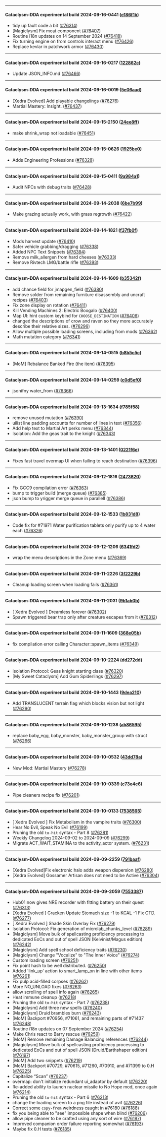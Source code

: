 
---

#### Cataclysm-DDA experimental build 2024-09-16-0441 ([e186f1b](https://github.com/CleverRaven/Cataclysm-DDA/releases/tag/cdda-experimental-2024-09-16-0441))

* tidy up fault code a bit ([#76314](https://github.com/CleverRaven/Cataclysm-DDA/pull/76314))
* [Magiclysm] Fix meat component ([#76407](https://github.com/CleverRaven/Cataclysm-DDA/pull/76407))
* Routine i18n updates on 14 September 2024 ([#76418](https://github.com/CleverRaven/Cataclysm-DDA/pull/76418))
* Fix turning engine on from controls interact menu ([#76426](https://github.com/CleverRaven/Cataclysm-DDA/pull/76426))
* Replace kevlar in patchwork armor ([#76430](https://github.com/CleverRaven/Cataclysm-DDA/pull/76430))

---

#### Cataclysm-DDA experimental build 2024-09-16-0217 ([122862c](https://github.com/CleverRaven/Cataclysm-DDA/releases/tag/cdda-experimental-2024-09-16-0217))

* Update JSON_INFO.md ([#76466](https://github.com/CleverRaven/Cataclysm-DDA/pull/76466))

---

#### Cataclysm-DDA experimental build 2024-09-16-0019 ([5e06aad](https://github.com/CleverRaven/Cataclysm-DDA/releases/tag/cdda-experimental-2024-09-16-0019))

* [Xedra Evolved] Add playable changelings ([#76276](https://github.com/CleverRaven/Cataclysm-DDA/pull/76276))
* Martial Mastery: Insight. ([#76437](https://github.com/CleverRaven/Cataclysm-DDA/pull/76437))

---

#### Cataclysm-DDA experimental build 2024-09-15-2150 ([24ee8ff](https://github.com/CleverRaven/Cataclysm-DDA/releases/tag/cdda-experimental-2024-09-15-2150))

* make shrink_wrap not loadable ([#76451](https://github.com/CleverRaven/Cataclysm-DDA/pull/76451))

---

#### Cataclysm-DDA experimental build 2024-09-15-0626 ([1925be0](https://github.com/CleverRaven/Cataclysm-DDA/releases/tag/cdda-experimental-2024-09-15-0626))

* Adds Engineering Professions ([#76328](https://github.com/CleverRaven/Cataclysm-DDA/pull/76328))

---

#### Cataclysm-DDA experimental build 2024-09-15-0411 ([9a984a1](https://github.com/CleverRaven/Cataclysm-DDA/releases/tag/cdda-experimental-2024-09-15-0411))

* Audit NPCs with debug traits ([#76428](https://github.com/CleverRaven/Cataclysm-DDA/pull/76428))

---

#### Cataclysm-DDA experimental build 2024-09-14-2038 ([6be7b99](https://github.com/CleverRaven/Cataclysm-DDA/releases/tag/cdda-experimental-2024-09-14-2038))

* Make grazing actually work, with grass regrowth ([#76422](https://github.com/CleverRaven/Cataclysm-DDA/pull/76422))

---

#### Cataclysm-DDA experimental build 2024-09-14-1821 ([f37fb0f](https://github.com/CleverRaven/Cataclysm-DDA/releases/tag/cdda-experimental-2024-09-14-1821))

* Mods harvest update ([#76410](https://github.com/CleverRaven/Cataclysm-DDA/pull/76410))
* Safer vehicle grabbing/dragging ([#76338](https://github.com/CleverRaven/Cataclysm-DDA/pull/76338))
* Added NPC Text Snippets ([#76394](https://github.com/CleverRaven/Cataclysm-DDA/pull/76394))
* Remove milk_allergen from hard cheeses ([#76333](https://github.com/CleverRaven/Cataclysm-DDA/pull/76333))
* Remove Rivtech LMG/battle rifle ([#76393](https://github.com/CleverRaven/Cataclysm-DDA/pull/76393))

---

#### Cataclysm-DDA experimental build 2024-09-14-1609 ([b35342f](https://github.com/CleverRaven/Cataclysm-DDA/releases/tag/cdda-experimental-2024-09-14-1609))

* add chance field for jmapgen_field ([#76380](https://github.com/CleverRaven/Cataclysm-DDA/pull/76380))
* Remove solder from remaining furniture disassembly and uncraft recipes ([#76403](https://github.com/CleverRaven/Cataclysm-DDA/pull/76403))
* Fix zone display on rotation ([#76411](https://github.com/CleverRaven/Cataclysm-DDA/pull/76411))
* Kill Vending Machines 2: Electric Boogalo ([#76400](https://github.com/CleverRaven/Cataclysm-DDA/pull/76400))
* Map UI: hint custom keybind for `CHOOSE_DESTINATION` ([#76406](https://github.com/CleverRaven/Cataclysm-DDA/pull/76406))
* changed the descriptions of crow and raven so they more accurately describe their relative sizes. ([#76296](https://github.com/CleverRaven/Cataclysm-DDA/pull/76296))
* Allow multiple possible loading screens, including from mods ([#76362](https://github.com/CleverRaven/Cataclysm-DDA/pull/76362))
* Math mutation category ([#76341](https://github.com/CleverRaven/Cataclysm-DDA/pull/76341))

---

#### Cataclysm-DDA experimental build 2024-09-14-0515 ([b8b5c5c](https://github.com/CleverRaven/Cataclysm-DDA/releases/tag/cdda-experimental-2024-09-14-0515))

* [MoM] Rebalance Banked Fire (the item) ([#76395](https://github.com/CleverRaven/Cataclysm-DDA/pull/76395))

---

#### Cataclysm-DDA experimental build 2024-09-14-0259 ([c0d5ef0](https://github.com/CleverRaven/Cataclysm-DDA/releases/tag/cdda-experimental-2024-09-14-0259))

* jsonifny water_from ([#76366](https://github.com/CleverRaven/Cataclysm-DDA/pull/76366))

---

#### Cataclysm-DDA experimental build 2024-09-13-1634 ([f785f58](https://github.com/CleverRaven/Cataclysm-DDA/releases/tag/cdda-experimental-2024-09-13-1634))

* remove unused mutation ([#76390](https://github.com/CleverRaven/Cataclysm-DDA/pull/76390))
* uilist line padding accounts for number of lines in text ([#76356](https://github.com/CleverRaven/Cataclysm-DDA/pull/76356))
* Add help text to Martial Art perks menu ([#76344](https://github.com/CleverRaven/Cataclysm-DDA/pull/76344))
* Isolation: Add the geas trait to the knight ([#76343](https://github.com/CleverRaven/Cataclysm-DDA/pull/76343))

---

#### Cataclysm-DDA experimental build 2024-09-13-1401 ([0221f6e](https://github.com/CleverRaven/Cataclysm-DDA/releases/tag/cdda-experimental-2024-09-13-1401))

* Fixes fast travel overmap UI when failing to reach destination ([#76396](https://github.com/CleverRaven/Cataclysm-DDA/pull/76396))

---

#### Cataclysm-DDA experimental build 2024-09-12-1816 ([2473620](https://github.com/CleverRaven/Cataclysm-DDA/releases/tag/cdda-experimental-2024-09-12-1816))

* Fix GCC9 compilation error ([#76363](https://github.com/CleverRaven/Cataclysm-DDA/pull/76363))
* bump to trigger build (merge queue) ([#76385](https://github.com/CleverRaven/Cataclysm-DDA/pull/76385))
* json bump to yrigger merge queue in parallell ([#76386](https://github.com/CleverRaven/Cataclysm-DDA/pull/76386))

---

#### Cataclysm-DDA experimental build 2024-09-12-1533 ([1b831d8](https://github.com/CleverRaven/Cataclysm-DDA/releases/tag/cdda-experimental-2024-09-12-1533))

* Code fix for #71971 Water purification tablets only purify up to 4 water each ([#76326](https://github.com/CleverRaven/Cataclysm-DDA/pull/76326))

---

#### Cataclysm-DDA experimental build 2024-09-12-1206 ([6341fd2](https://github.com/CleverRaven/Cataclysm-DDA/releases/tag/cdda-experimental-2024-09-12-1206))

* wrap the menu descriptions in the Zone menu ([#76369](https://github.com/CleverRaven/Cataclysm-DDA/pull/76369))

---

#### Cataclysm-DDA experimental build 2024-09-11-2226 ([3f2229b](https://github.com/CleverRaven/Cataclysm-DDA/releases/tag/cdda-experimental-2024-09-11-2226))

* Cleanup loading screen when loading fails ([#76361](https://github.com/CleverRaven/Cataclysm-DDA/pull/76361))

---

#### Cataclysm-DDA experimental build 2024-09-11-2031 ([9b1ab0b](https://github.com/CleverRaven/Cataclysm-DDA/releases/tag/cdda-experimental-2024-09-11-2031))

* [ Xedra Evolved ] Dreamless forever ([#76302](https://github.com/CleverRaven/Cataclysm-DDA/pull/76302))
* Spawn triggered bear trap only after creature escapes from it ([#76312](https://github.com/CleverRaven/Cataclysm-DDA/pull/76312))

---

#### Cataclysm-DDA experimental build 2024-09-11-1609 ([368e05b](https://github.com/CleverRaven/Cataclysm-DDA/releases/tag/cdda-experimental-2024-09-11-1609))

* fix compilation error calling Character::spawn_items ([#76349](https://github.com/CleverRaven/Cataclysm-DDA/pull/76349))

---

#### Cataclysm-DDA experimental build 2024-09-10-2224 ([dd272dd](https://github.com/CleverRaven/Cataclysm-DDA/releases/tag/cdda-experimental-2024-09-10-2224))

* Isolation Protocol: Geas knight starting class ([#76320](https://github.com/CleverRaven/Cataclysm-DDA/pull/76320))
* [My Sweet Cataclysm] Add Gum Spiderlings ([#76297](https://github.com/CleverRaven/Cataclysm-DDA/pull/76297))

---

#### Cataclysm-DDA experimental build 2024-09-10-1443 ([9dea210](https://github.com/CleverRaven/Cataclysm-DDA/releases/tag/cdda-experimental-2024-09-10-1443))

* Add TRANSLUCENT terrain flag which blocks vision but not light ([#76290](https://github.com/CleverRaven/Cataclysm-DDA/pull/76290))

---

#### Cataclysm-DDA experimental build 2024-09-10-1238 ([ab86595](https://github.com/CleverRaven/Cataclysm-DDA/releases/tag/cdda-experimental-2024-09-10-1238))

* replace baby_egg, baby_monster, baby_monster_group with struct ([#76266](https://github.com/CleverRaven/Cataclysm-DDA/pull/76266))

---

#### Cataclysm-DDA experimental build 2024-09-10-0532 ([43dd78a](https://github.com/CleverRaven/Cataclysm-DDA/releases/tag/cdda-experimental-2024-09-10-0532))

* New Mod: Martial Mastery ([#76278](https://github.com/CleverRaven/Cataclysm-DDA/pull/76278))

---

#### Cataclysm-DDA experimental build 2024-09-10-0339 ([c73e4c6](https://github.com/CleverRaven/Cataclysm-DDA/releases/tag/cdda-experimental-2024-09-10-0339))

* Pipe cleaners recipe fix ([#76201](https://github.com/CleverRaven/Cataclysm-DDA/pull/76201))

---

#### Cataclysm-DDA experimental build 2024-09-10-0133 ([7538565](https://github.com/CleverRaven/Cataclysm-DDA/releases/tag/cdda-experimental-2024-09-10-0133))

* [ Xedra Evolved ] Fix Metabolism in the vampire traits ([#76300](https://github.com/CleverRaven/Cataclysm-DDA/pull/76300))
* Hear No Evil, Speak No Evil ([#76199](https://github.com/CleverRaven/Cataclysm-DDA/pull/76199))
* Pruning the old ``to-hit`` syntax - Part 8 ([#76281](https://github.com/CleverRaven/Cataclysm-DDA/pull/76281))
* Weekly Changelog 2024-09-02 to 2024-09-09 ([#76299](https://github.com/CleverRaven/Cataclysm-DDA/pull/76299))
* Migrate ACT_WAIT_STAMINA to the activity_actor system. ([#76231](https://github.com/CleverRaven/Cataclysm-DDA/pull/76231))

---

#### Cataclysm-DDA experimental build 2024-09-09-2259 ([791baaf](https://github.com/CleverRaven/Cataclysm-DDA/releases/tag/cdda-experimental-2024-09-09-2259))

* [Xedra Evolved]Fix electronic halo adds weapon dispersion ([#76280](https://github.com/CleverRaven/Cataclysm-DDA/pull/76280))
* [Xedra Evolved] Gossamer Artisan does not need to be Active ([#76304](https://github.com/CleverRaven/Cataclysm-DDA/pull/76304))

---

#### Cataclysm-DDA experimental build 2024-09-09-2059 ([7553387](https://github.com/CleverRaven/Cataclysm-DDA/releases/tag/cdda-experimental-2024-09-09-2059))

* Hub01 now gives NRE recorder with fitting battery on their quest ([#76313](https://github.com/CleverRaven/Cataclysm-DDA/pull/76313))
* [Xedra Evolved ] Gracken Update Stomach size -1 to KCAL -1  Fix CTD. ([#76277](https://github.com/CleverRaven/Cataclysm-DDA/pull/76277))
* [ Xedra Evolved ] Shade Skin Overlay Fix ([#76279](https://github.com/CleverRaven/Cataclysm-DDA/pull/76279))
* Isolation Protocol: Fix generation of microlab_chunks_level ([#76289](https://github.com/CleverRaven/Cataclysm-DDA/pull/76289))
* [Magiclysm] Move bulk of spellcasting proficiency processing to dedicated EoCs and out of spell JSON (Kelvinist/Magus edition) ([#76242](https://github.com/CleverRaven/Cataclysm-DDA/pull/76242))
* [Magiclysm] Add spell school deficiency traits ([#76230](https://github.com/CleverRaven/Cataclysm-DDA/pull/76230))
* [Magiclysm] Change "Vocalize" to "The Inner Voice" ([#76274](https://github.com/CleverRaven/Cataclysm-DDA/pull/76274))
* Custom loading screen ([#76251](https://github.com/CleverRaven/Cataclysm-DDA/pull/76251))
* Fix point hash to be well distributed. ([#76250](https://github.com/CleverRaven/Cataclysm-DDA/pull/76250))
* Added 'link_up' action to smart_lamp_on in line with other items ([#76261](https://github.com/CleverRaven/Cataclysm-DDA/pull/76261))
* Fix pulp acid-filled corpses ([#76262](https://github.com/CleverRaven/Cataclysm-DDA/pull/76262))
* More NO_UNLOAD fixes ([#76263](https://github.com/CleverRaven/Cataclysm-DDA/pull/76263))
* allow scrolling of spell info again ([#76265](https://github.com/CleverRaven/Cataclysm-DDA/pull/76265))
* Heat immune cleanup ([#76218](https://github.com/CleverRaven/Cataclysm-DDA/pull/76218))
* Pruning the old ``to-hit`` syntax - Part 7 ([#76238](https://github.com/CleverRaven/Cataclysm-DDA/pull/76238))
* [Magiclysm] Add three new spells ([#76240](https://github.com/CleverRaven/Cataclysm-DDA/pull/76240))
* [Magiclysm] Druid brambles burn ([#76243](https://github.com/CleverRaven/Cataclysm-DDA/pull/76243))
* [MoM] Backport #70956, #71061, and remaining parts of #71437 ([#76248](https://github.com/CleverRaven/Cataclysm-DDA/pull/76248))
* Routine i18n updates on 07 September 2024 ([#76254](https://github.com/CleverRaven/Cataclysm-DDA/pull/76254))
* Make Chris react to Barry rescue ([#76259](https://github.com/CleverRaven/Cataclysm-DDA/pull/76259))
* [MoM] Remove remaining Damage Balancing references ([#76244](https://github.com/CleverRaven/Cataclysm-DDA/pull/76244))
* [Magiclysm] Move bulk of spellcasting proficiency processing to dedicated EoCs and out of spell JSON (Druid/Earthshaper edition)  ([#76197](https://github.com/CleverRaven/Cataclysm-DDA/pull/76197))
* [MoM] Add two snippets ([#76219](https://github.com/CleverRaven/Cataclysm-DDA/pull/76219))
* [MoM] Backport #70729, #70615, #71260, #70910, and #71399 to 0.H ([#76225](https://github.com/CleverRaven/Cataclysm-DDA/pull/76225))
* Capitalize “Scan” ([#76237](https://github.com/CleverRaven/Cataclysm-DDA/pull/76237))
* overmap: don't initialize redundant ui_adaptor by default ([#76220](https://github.com/CleverRaven/Cataclysm-DDA/pull/76220))
* Re-added ability to launch nuclear missile to No Hope mod, once again ([#76214](https://github.com/CleverRaven/Cataclysm-DDA/pull/76214))
* Pruning the old ``to-hit`` syntax - Part 6 ([#76213](https://github.com/CleverRaven/Cataclysm-DDA/pull/76213))
* change the loading screen to a png file instead of avif ([#76226](https://github.com/CleverRaven/Cataclysm-DDA/pull/76226))
* Correct some ``copy-from`` weirdness caught in #76180 ([#76188](https://github.com/CleverRaven/Cataclysm-DDA/pull/76188))
* fix you being able to "see" impossible shape when blind ([#76206](https://github.com/CleverRaven/Cataclysm-DDA/pull/76206))
* allow pipe cleaner to be crafted using any sort of wire ([#76187](https://github.com/CleverRaven/Cataclysm-DDA/pull/76187))
* Improved companion order failure reporting somewhat ([#76193](https://github.com/CleverRaven/Cataclysm-DDA/pull/76193))
* Maybe fix 0.H tests ([#76185](https://github.com/CleverRaven/Cataclysm-DDA/pull/76185))
